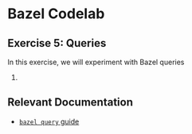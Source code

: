 # Bazel Codelab

## Exercise 5: Queries

In this exercise, we will experiment with Bazel queries

1.  


## Relevant Documentation
- [`bazel query` guide](https://bazel.build/query/guide)
